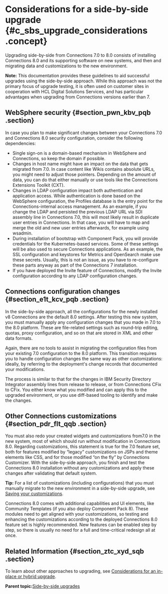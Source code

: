 # Considerations for a side-by-side upgrade {#c_sbs_upgrade_considerations .concept}

Upgrading side-by-side from Connections 7.0 to 8.0 consists of installing Connections 8.0 and its supporting software on new systems, and then and migrating data and customizations to the new environment.

**Note:** This documentation provides these guidelines to aid successful upgrades using the side-by-side approach. While this approach was not the primary focus of upgrade testing, it is often used on customer sites in cooperation with HCL Digital Solutions Services, and has particular advantages when upgrading from Connections versions earlier than 7.

## WebSphere security {#section_pwn_kbv_pqb .section}

In case you plan to make significant changes between your Connections 7.0 and Connections 8.0 security configuration, consider the following dependencies:

-   Single sign-on is a domain-based mechanism in WebSphere and Connections, so keep the domain if possible.
-   Changes in host name might have an impact on the data that gets migrated from 7.0. In case content like Wikis contains absolute URLs, you might need to adjust those pointers. Depending on the amount of data, you can do that either manually or use tools like the Connections Extensions Toolkit \(CXT\).
-   Changes in LDAP configuration impact both authentication and application access. While authentication is done based on the WebSphere configuration, the Profiles database is the entry point for the Connections-internal access management. As an example, if you change the LDAP and persisted the previous LDAP URL via SDI assembly line in Connections 7.0, this will most likely result in duplicate user entries in Connections. In that case, you will have to map and merge the old and new user entries afterwards, for example using wsadmin.
-   During installation of bootstrap with Component Pack, you will provide credentials for the Kubernetes-based services. Some of these settings will be also used to secure Connections applications. As an example, the SSL configuration and keystores for Metrics and OpenSearch make use these secrets. Usually, this is not an issue, as you have to re-configure these parts anyway as part of the Connections 7 installation.
-   If you have deployed the Invite feature of Connections, modify the Invite configuration according to any LDAP configuration changes.

## Connections configuration changes {#section_e1t_kcv_pqb .section}

In the side-by-side approach, all the configurations for the newly installed v8 Connections are the default 8.0 settings. After testing this new system, you must manually apply any configuration changes that you made in 7.0 to the 8.0 platform. These are file-related settings such as round-trip editing, quotas, proxy configuration, and so on that are stored in XML and other data formats.

Again, there are no tools to assist in migrating the configuration files from your existing 7.0 configuration to the 8.0 platform. This transition requires you to handle configuration changes the same way as other customizations: ideally, by referring to the deployment's change records that documented your modifications.

The process is similar to that for the changes in IBM Security Directory Integrator assembly lines from release to release, or from Connections CFix to CFix. You either know what you modified and can apply this to the upgraded environment, or you use diff-based tooling to identify and make the changes.

## Other Connections customizations {#section_pdr_flt_qqb .section}

You must also redo your created widgets and customizations from7.0 in the new system, most of which should run without modification in Connections 8.0. Regarding customizations, this statement is true for the 7.0 feature set, both for features modified by “legacy” customizations on JSPs and theme elements like CSS, and for those modified “on the fly” by Connections Customizer. With the side-by-side approach, you finish and test the Connections 8.0 installation without any customizations and apply these changes after validating that default system.

**Tip:** For a list of customizations \(including configurations\) that you must manually migrate to the new environment in a side-by-side upgrade, see [Saving your customizations](c_configuration_changes_after_update.md).

Connections 8.0 comes with additional capabilities and UI elements, like Community Templates \(if you also deploy Component Pack 8\). These modules need to get aligned with your customizations, so testing and enhancing the customizations according to the deployed Connections 8.0 feature set is highly recommended. New features can be enabled step by step, so there is usually no need for a full and time-critical redesign all at once.

## Related Information {#section_ztc_xyd_sqb .section}

To learn about other approaches to upgrading, see [Considerations for an in-place or hybrid upgrade](c_inplace_upgrade_considerations.md).

**Parent topic:**[Side-by-side upgrades](../migrate/c_sbs_upgrade_container.md)


